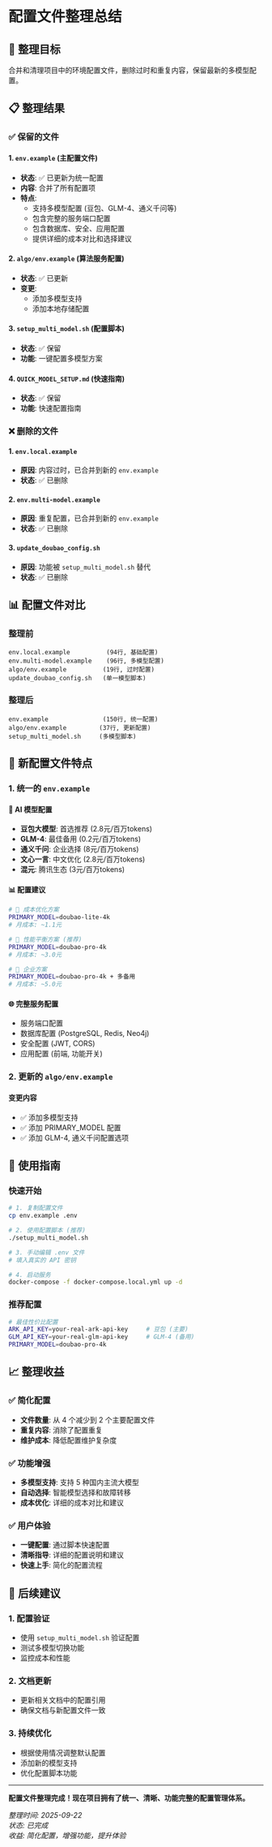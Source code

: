 # 配置文件整理总结

## 🎯 整理目标

合并和清理项目中的环境配置文件，删除过时和重复内容，保留最新的多模型配置。

## 📋 整理结果

### ✅ 保留的文件

#### 1. `env.example` (主配置文件)
- **状态**: ✅ 已更新为统一配置
- **内容**: 合并了所有配置项
- **特点**: 
  - 支持多模型配置 (豆包、GLM-4、通义千问等)
  - 包含完整的服务端口配置
  - 包含数据库、安全、应用配置
  - 提供详细的成本对比和选择建议

#### 2. `algo/env.example` (算法服务配置)
- **状态**: ✅ 已更新
- **变更**: 
  - 添加多模型支持
  - 添加本地存储配置

#### 3. `setup_multi_model.sh` (配置脚本)
- **状态**: ✅ 保留
- **功能**: 一键配置多模型方案

#### 4. `QUICK_MODEL_SETUP.md` (快速指南)
- **状态**: ✅ 保留
- **功能**: 快速配置指南

### ❌ 删除的文件

#### 1. `env.local.example`
- **原因**: 内容过时，已合并到新的 `env.example`
- **状态**: ✅ 已删除

#### 2. `env.multi-model.example`
- **原因**: 重复配置，已合并到新的 `env.example`
- **状态**: ✅ 已删除

#### 3. `update_doubao_config.sh`
- **原因**: 功能被 `setup_multi_model.sh` 替代
- **状态**: ✅ 已删除

## 📊 配置文件对比

### 整理前
```
env.local.example          (94行, 基础配置)
env.multi-model.example    (96行, 多模型配置)
algo/env.example          (19行, 过时配置)
update_doubao_config.sh   (单一模型脚本)
```

### 整理后
```
env.example               (150行, 统一配置)
algo/env.example         (37行, 更新配置)
setup_multi_model.sh     (多模型脚本)
```

## 🔧 新配置文件特点

### 1. 统一的 `env.example`

#### 🤖 AI 模型配置
- **豆包大模型**: 首选推荐 (2.8元/百万tokens)
- **GLM-4**: 最佳备用 (0.2元/百万tokens)
- **通义千问**: 企业选择 (8元/百万tokens)
- **文心一言**: 中文优化 (2.8元/百万tokens)
- **混元**: 腾讯生态 (3元/百万tokens)

#### 📊 配置建议
```bash
# 🥇 成本优化方案
PRIMARY_MODEL=doubao-lite-4k
# 月成本: ~1.1元

# 🥈 性能平衡方案 (推荐)
PRIMARY_MODEL=doubao-pro-4k
# 月成本: ~3.0元

# 🥉 企业方案
PRIMARY_MODEL=doubao-pro-4k + 多备用
# 月成本: ~5.0元
```

#### 🌐 完整服务配置
- 服务端口配置
- 数据库配置 (PostgreSQL, Redis, Neo4j)
- 安全配置 (JWT, CORS)
- 应用配置 (前端, 功能开关)

### 2. 更新的 `algo/env.example`

#### 变更内容
- ✅ 添加多模型支持
- ✅ 添加 PRIMARY_MODEL 配置
- ✅ 添加 GLM-4, 通义千问配置选项

## 🚀 使用指南

### 快速开始
```bash
# 1. 复制配置文件
cp env.example .env

# 2. 使用配置脚本 (推荐)
./setup_multi_model.sh

# 3. 手动编辑 .env 文件
# 填入真实的 API 密钥

# 4. 启动服务
docker-compose -f docker-compose.local.yml up -d
```

### 推荐配置
```bash
# 最佳性价比配置
ARK_API_KEY=your-real-ark-api-key     # 豆包 (主要)
GLM_API_KEY=your-real-glm-api-key     # GLM-4 (备用)
PRIMARY_MODEL=doubao-pro-4k
```

## 📈 整理收益

### ✅ 简化配置
- **文件数量**: 从 4 个减少到 2 个主要配置文件
- **重复内容**: 消除了配置重复
- **维护成本**: 降低配置维护复杂度

### ✅ 功能增强
- **多模型支持**: 支持 5 种国内主流大模型
- **自动选择**: 智能模型选择和故障转移
- **成本优化**: 详细的成本对比和建议

### ✅ 用户体验
- **一键配置**: 通过脚本快速配置
- **清晰指导**: 详细的配置说明和建议
- **快速上手**: 简化的配置流程

## 🎯 后续建议

### 1. 配置验证
- 使用 `setup_multi_model.sh` 验证配置
- 测试多模型切换功能
- 监控成本和性能

### 2. 文档更新
- 更新相关文档中的配置引用
- 确保文档与新配置文件一致

### 3. 持续优化
- 根据使用情况调整默认配置
- 添加新的模型支持
- 优化配置脚本功能

---

**配置文件整理完成！现在项目拥有了统一、清晰、功能完整的配置管理体系。**

*整理时间: 2025-09-22*  
*状态: 已完成*  
*收益: 简化配置，增强功能，提升体验*
